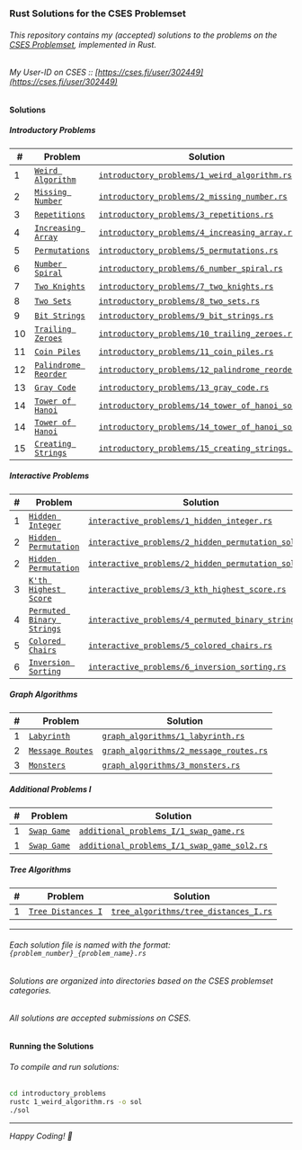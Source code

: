 ### Rust Solutions for the CSES Problemset

###### This repository contains my (accepted) solutions to the problems on the [CSES Problemset](https://cses.fi/problemset/list), implemented in Rust.
###### My User-ID on CSES :: [https://cses.fi/user/302449](https://cses.fi/user/302449)

#### Solutions

##### Introductory Problems

| # | Problem | Solution |
|---|---|---|
| 1 | [`Weird Algorithm`](https://cses.fi/problemset/task/1068) | [`introductory_problems/1_weird_algorithm.rs`](./introductory_problems/1_weird_algorithm.rs) |
| 2 | [`Missing Number`](https://cses.fi/problemset/task/1083) | [`introductory_problems/2_missing_number.rs`](./introductory_problems/2_missing_number.rs) |
| 3 | [`Repetitions`](https://cses.fi/problemset/task/1069) | [`introductory_problems/3_repetitions.rs`](./introductory_problems/3_repetitions.rs) |
| 4 | [`Increasing Array`](https://cses.fi/problemset/task/1094) | [`introductory_problems/4_increasing_array.rs`](./introductory_problems/4_increasing_array.rs) |
| 5 | [`Permutations`](https://cses.fi/problemset/task/1070) | [`introductory_problems/5_permutations.rs`](./introductory_problems/5_permutations.rs) |
| 6 | [`Number Spiral`](https://cses.fi/problemset/task/1071) | [`introductory_problems/6_number_spiral.rs`](./introductory_problems/6_number_spiral.rs) |
| 7 | [`Two Knights`](https://cses.fi/problemset/task/1072) | [`introductory_problems/7_two_knights.rs`](./introductory_problems/7_two_knights.rs) |
| 8 | [`Two Sets`](https://cses.fi/problemset/task/1092) | [`introductory_problems/8_two_sets.rs`](./introductory_problems/8_two_sets.rs) |
| 9 | [`Bit Strings`](https://cses.fi/problemset/task/1617) | [`introductory_problems/9_bit_strings.rs`](./introductory_problems/9_bit_strings.rs) |
| 10 | [`Trailing Zeroes`](https://cses.fi/problemset/task/1618) | [`introductory_problems/10_trailing_zeroes.rs`](./introductory_problems/10_trailing_zeroes.rs) |
| 11 | [`Coin Piles`](https://cses.fi/problemset/task/1754) | [`introductory_problems/11_coin_piles.rs`](./introductory_problems/11_coin_piles.rs) |
| 12 | [`Palindrome Reorder`](https://cses.fi/problemset/task/1755) | [`introductory_problems/12_palindrome_reorder.rs`](./introductory_problems/12_palindrome_reorder.rs) |
| 13 | [`Gray Code`](https://cses.fi/problemset/task/2205) | [`introductory_problems/13_gray_code.rs`](./introductory_problems/13_gray_code.rs) |
| 14 | [`Tower of Hanoi`](https://cses.fi/problemset/task/2165) | [`introductory_problems/14_tower_of_hanoi_sol1.rs`](./introductory_problems/14_tower_of_hanoi_sol1.rs) |
| 14 | [`Tower of Hanoi`](https://cses.fi/problemset/task/2165) | [`introductory_problems/14_tower_of_hanoi_sol2.rs`](./introductory_problems/14_tower_of_hanoi_sol2.rs) |
| 15 | [`Creating Strings`](https://cses.fi/problemset/task/1622) | [`introductory_problems/15_creating_strings.rs`](./introductory_problems/15_creating_strings.rs) |

##### Interactive Problems

| # | Problem | Solution |
|---|---|---|
| 1 | [`Hidden Integer`](https://cses.fi/problemset/task/3112) | [`interactive_problems/1_hidden_integer.rs`](./interactive_problems/1_hidden_integer.rs) |
| 2 | [`Hidden Permutation`](https://cses.fi/problemset/task/3139) | [`interactive_problems/2_hidden_permutation_sol1.rs`](./interactive_problems/2_hidden_permutation_sol1.rs) |
| 2 | [`Hidden Permutation`](https://cses.fi/problemset/task/3139) | [`interactive_problems/2_hidden_permutation_sol2.rs`](./interactive_problems/2_hidden_permutation_sol2.rs) |
| 3 | [`K'th Highest Score`](https://cses.fi/problemset/task/3305) | [`interactive_problems/3_kth_highest_score.rs`](./interactive_problems/3_kth_highest_score.rs) |
| 4 | [`Permuted Binary Strings`](https://cses.fi/problemset/task/3228) | [`interactive_problems/4_permuted_binary_strings.rs`](./interactive_problems/4_permuted_binary_strings.rs) |
| 5 | [`Colored Chairs`](https://cses.fi/problemset/task/3273) | [`interactive_problems/5_colored_chairs.rs`](./interactive_problems/5_colored_chairs.rs) |
| 6 | [`Inversion Sorting`](https://cses.fi/problemset/task/3140) | [`interactive_problems/6_inversion_sorting.rs`](./interactive_problems/6_inversion_sorting.rs) |

##### Graph Algorithms

| # | Problem | Solution |
|---|---|---|
| 1 | [`Labyrinth`](https://cses.fi/problemset/task/1193) | [`graph_algorithms/1_labyrinth.rs`](./graph_algorithms/1_labyrinth.rs) |
| 2 | [`Message Routes`](https://cses.fi/problemset/task/1667) | [`graph_algorithms/2_message_routes.rs`](./graph_algorithms/2_message_routes.rs) |
| 3 | [`Monsters`](https://cses.fi/problemset/task/1194) | [`graph_algorithms/3_monsters.rs`](./graph_algorithms/3_monsters.rs) |

##### Additional Problems I

| # | Problem | Solution |
|---|---|---|
| 1 | [`Swap Game`](https://cses.fi/problemset/task/1670) | [`additional_problems_I/1_swap_game.rs`](./additional_problems_I/1_swap_game.rs) |
| 1 | [`Swap Game`](https://cses.fi/problemset/task/1670) | [`additional_problems_I/1_swap_game_sol2.rs`](./additional_problems_I/1_swap_game_sol2.rs) |

##### Tree Algorithms

| # | Problem | Solution |
|---|---|---|
| 1 | [`Tree Distances I`](https://cses.fi/problemset/task/1132) | [`tree_algorithms/tree_distances_I.rs`](./tree_algorithms/tree_distances_I.rs) |

---

###### Each solution file is named with the format: `{problem_number}_{problem_name}.rs`
###### Solutions are organized into directories based on the CSES problemset categories.
###### All solutions are accepted submissions on CSES.

#### Running the Solutions

###### To compile and run solutions:

```bash
cd introductory_problems
rustc 1_weird_algorithm.rs -o sol
./sol
```

---

*Happy Coding! 🦀*
